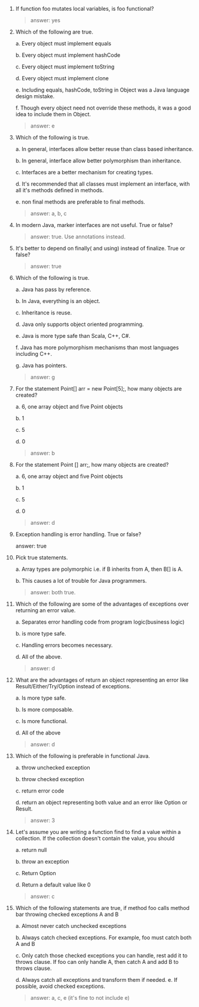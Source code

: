 1. If function foo mutates local variables, is foo functional?

   > answer: yes

2. Which of the following are true.

   a. Every object must implement equals

   b. Every object must implement hashCode

   c. Every object must implement toString

   d. Every object must implement clone

   e. Including equals, hashCode, toString in Object was a Java language design
   mistake.

   f. Though every object need not override these methods, it was a good idea to
   include them in Object.

   > answer: e

3. Which of the following is true.

   a. In general, interfaces allow better reuse than class based inheritance.

   b. In general, interface allow better polymorphism than inheritance.

   c. Interfaces are a better mechanism for creating types.

   d. It's recommended that all classes must implement an interface, with all
   it's methods defined in methods.

   e. non final methods are preferable to final methods.

   > answer: a, b, c

4. In modern Java, marker interfaces are not useful. True or false?

   > answer: true. Use annotations instead.

5. It's better to depend on finally( and using) instead of finalize. True or
   false?

   > answer: true

6. Which of the following is true.

   a. Java has pass by reference.

   b. In Java, everything is an object.

   c. Inheritance is reuse.

   d. Java only supports object oriented programming.

   e. Java is more type safe than Scala, C++, C#.

   f. Java has more polymorphism mechanisms than most languages including C++.

   g. Java has pointers.

   > answer: g

7. For the statement Point[] arr = new Point[5];, how many objects are created?

   a. 6, one array object and five Point objects

   b. 1

   c. 5

   d. 0

   > answer: b

8. For the statement Point [] arr;, how many objects are created?

   a. 6, one array object and five Point objects

   b. 1

   c. 5

   d. 0

   > answer: d

9. Exception handling is error handling. True or false?

   answer: true

10. Pick true statements.

    a. Array types are polymorphic i.e. if B inherits from A, then B[] is A.

    b. This causes a lot of trouble for Java programmers.

    > answer: both true.

11. Which of the following are some of the advantages of exceptions over
    returning an error value.

    a. Separates error handling code from program logic(business logic)

    b. is more type safe.

    c. Handling errors becomes necessary.

    d. All of the above.

    > answer: d

12. What are the advantages of return an object representing an error like
    Result/Either/Try/Option instead of exceptions.

    a. Is more type safe.

    b. Is more composable.

    c. Is more functional.

    d. All of the above

    > answer: d

13. Which of the following is preferable in functional Java.

    a. throw unchecked exception

    b. throw checked exception

    c. return error code

    d. return an object representing both value and an error like Option or
    Result.

    > answer: 3

14. Let's assume you are writing a function find to find a value within a
    collection. If the collection doesn't contain the value, you should

    a. return null

    b. throw an exception

    c. Return Option

    d. Return a default value like 0

    > answer: c

15. Which of the following statements are true, if method foo calls method bar
    throwing checked exceptions A and B

    a. Almost never catch unchecked exceptions

    b. Always catch checked exceptions. For example, foo must catch both A and B

    c. Only catch those checked exceptions you can handle, rest add it to throws
    clause. If foo can only handle A, then catch A and add B to throws clause.

    d. Always catch all exceptions and transform them if needed. e. If possible,
    avoid checked exceptions.

    > answer: a, c, e (it's fine to not include e)
